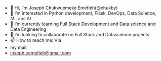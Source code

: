- 👋 Hi, I’m Joseph Chukwuemeke Emefieh(@chukby)
- 👀 I’m interested in Python development, Flask, DevOps, Data Science, ML ans AI
- 🌱 I’m currently learning Full Stack Development and Data science and Data Engineering
- 💞️ I’m looking to collaborate on Full Stack and Datascience projects
- 📫 How to reach me: Via 
- my mail:
- joseph.cemefieh@gmail.com

<!---
chukby/chukby is a ✨ special ✨ repository because its `README.md` (this file) appears on your GitHub profile.
You can click the Preview link to take a look at your changes.
--->
